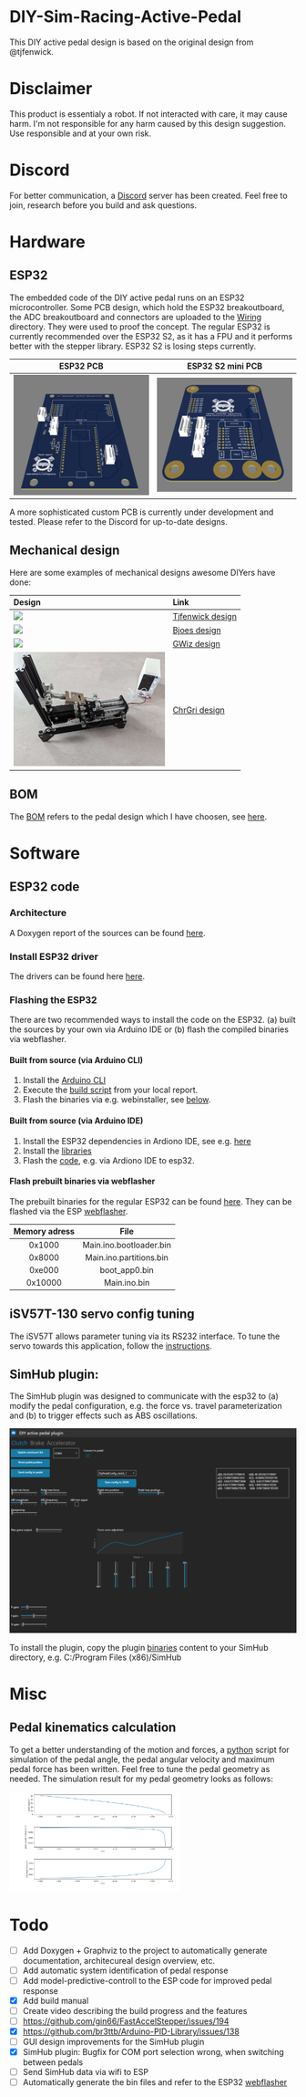 
# DIY-Sim-Racing-Active-Pedal
This DIY active pedal design is based on the original design from @tjfenwick.



# Disclaimer
This product is essentialy a robot. If not interacted with care, it may cause harm.
I'm not responsible for any harm caused by this design suggestion. Use responsible and at your own risk.  


# Discord
For better communication, a [Discord](https://discord.gg/j8QhD5hCv7) server has been created. 
Feel free to join, research before you build and ask questions.


# Hardware
## ESP32
The embedded code of the DIY active pedal runs on an ESP32 microcontroller. Some PCB design, which hold the ESP32 breakoutboard, the ADC breakoutboard and connectors are uploaded to the [Wiring](Wiring) directory. They were used to proof the concept. 
The regular ESP32 is currently recommended over the ESP32 S2, as it has a FPU and it performs better with the stepper library. ESP32 S2 is losing steps currently.

ESP32 PCB            |  ESP32 S2 mini PCB
:-------------------------:|:-------------------------:
![](Wiring/Esp32/Esp32_PCB_0.png)  |  ![](Wiring/Esp32_s2_mini/Esp32_S2_mini_PCB_0.png)

A more sophisticated custom PCB is currently under development and tested. Please refer to the Discord for up-to-date designs.

## Mechanical design
Here are some examples of mechanical designs awesome DIYers have done: 

| Design           |  Link |
:------------------------- | :-------------------------
|<img src="https://user-images.githubusercontent.com/17485523/231913569-695fcab1-f0bb-4af6-8d90-b1bfaece13bc.png" height="200">  |  [Tjfenwick design](https://github.com/tjfenwick/DIY-Sim-Racing-Active-Pedal)|
|<img src="https://user-images.githubusercontent.com/79850208/261399337-b313371c-9262-416d-a131-44fa269f9557.png" height="200">  |  [Bjoes design](https://github.com/Bjoes/DIY-Active-pedal-mechanical-design)|
|<img src="https://media.printables.com/media/prints/557527/images/4471984_0fbfebf6-7b91-47dd-9602-44a6c7e8b851/thumbs/inside/1600x1200/png/screenshot-2023-08-19-150158.webp" height="200">  |  [GWiz design](https://www.printables.com/de/model/557527-simucube-style-active-pedal/files)|
|<img src="Images/Build_1.jpg" height="200">  |  [ChrGri design](Design/MechanicalDesign.md)|




## BOM
The [BOM](Design/BOM.md) refers to the pedal design which I have choosen, see [here](Design/MechanicalDesign.md).







  
# Software

## ESP32 code

### Architecture
A Doxygen report of the sources can be found [here](https://chrgri.github.io/DIY-Sim-Racing-Active-Pedal/Arduino/html/index.html).

### Install ESP32 driver
The drivers can be found here [here](https://www.silabs.com/developers/usb-to-uart-bridge-vcp-drivers).

### Flashing the ESP32
There are two recommended ways to install the code on the ESP32. (a) built the sources by your own via Arduino IDE or (b) flash the compiled binaries via webflasher.

#### Built from source (via Arduino CLI)
1. Install the [Arduino CLI](https://github.com/arduino/arduino-cli/releases)
2. Execute the [build script](Arduino\Esp32\arduinoCliBuildScript.bat) from your local report.
3. Flash the binaries via e.g. webinstaller, see [below](#flash-prebuilt-binaries-via-webflasher).

#### Built from source (via Arduino IDE)
1. Install the ESP32 dependencies in Ardiono IDE, see e.g. [here](https://randomnerdtutorials.com/installing-the-esp32-board-in-arduino-ide-windows-instructions/)
2. Install the [libraries](https://github.com/ChrGri/DIY-Sim-Racing-Active-Pedal/tree/main/Arduino/libs)
3. Flash the [code](Arduino/Esp32/Main), e.g. via Ardiono IDE to esp32.

#### Flash prebuilt binaries via webflasher
The prebuilt binaries for the regular ESP32 can be found [here](Arduino/Esp32/bin). They can be flashed via the ESP [webflasher](https://esp.huhn.me/). 

Memory adress            |  File
:-------------------------:|:-------------------------:
| 0x1000 | Main.ino.bootloader.bin |
| 0x8000 | Main.ino.partitions.bin | 
| 0xe000 | boot_app0.bin |
| 0x10000 | Main.ino.bin |


## iSV57T-130 servo config tuning
The iSV57T allows parameter tuning via its RS232 interface. To tune the servo towards this application, follow the [instructions](StepperParameterization/StepperTuning.md).

## SimHub plugin:
The SimHub plugin was designed to communicate with the esp32 to (a) modify the pedal configuration, e.g. the force vs. travel parameterization and (b) to trigger effects such as ABS oscillations.  

![image](SimHubPlugin/Images/SimHubPluginOverview.png)

To install the plugin, copy the plugin [binaries](SimHubPlugin/bin) content to your SimHub directory, e.g. C:/Program Files (x86)/SimHub



# Misc
## Pedal kinematics calculation
To get a better understanding of the motion and forces, a [python](Validation/PedalKinematics/main.py) script for simulation of the pedal angle, the pedal angular velocity and maximum pedal force has been written. Feel free to tune the pedal geometry as needed. The simulation result for my pedal geometry looks as follows:

<img src="Validation/PedalKinematics/pedalKinematics.png" width="300">



# Todo
- [ ] Add Doxygen + Graphviz to the project to automatically generate documentation, architecureal design overview, etc.
- [ ] Add automatic system identification of pedal response
- [ ] Add model-predictive-controll to the ESP code for improved pedal response
- [x] Add build manual
- [ ] Create video describing the build progress and the features
- [ ] https://github.com/gin66/FastAccelStepper/issues/194
- [x] https://github.com/br3ttb/Arduino-PID-Library/issues/138
- [ ] GUI design improvements for the SimHub plugin
- [x] SimHub plugin: Bugfix for COM port selection wrong, when switching between pedals
- [ ] Send SimHub data via wifi to ESP
- [ ] Automatically generate the bin files and refer to the ESP32 [webflasher](https://esp.huhn.me/)
